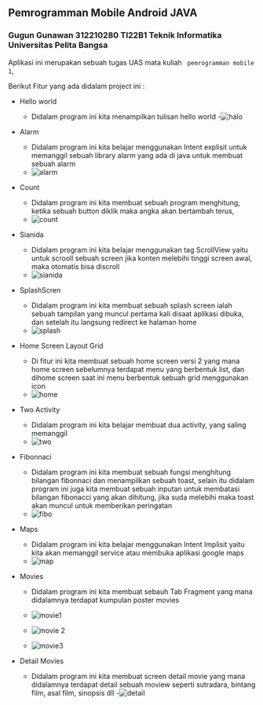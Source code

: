 ## Pemrogramman Mobile Android JAVA


### Gugun Gunawan 312210280  TI22B1 Teknik Informatika Universitas Pelita Bangsa 

Aplikasi ini merupakan sebuah tugas UAS mata kuliah ` pemrogramman mobile 1`, 

Berikut Fitur yang ada didalam project ini :
- Hello world
  - Didalam program ini kita menampilkan tulisan hello world
  -![halo](https://github.com/WAGUGUN/uas-android-mobile/assets/115972485/816a3f8d-02b3-4429-a50d-77bf5031d05a)

 
- Alarm
  - Didalam program ini kita belajar menggunakan Intent explisit untuk memanggil sebuah library alarm yang ada di java untuk membuat sebuah alarm
  - ![alarm](https://github.com/WAGUGUN/uas-android-mobile/assets/115972485/683cfe60-8626-4916-b2b9-cbc89c9dad28)

    
    
- Count
  - Didalam program ini kita membuat sebuah program menghitung, ketika sebuah button diklik maka angka akan bertambah terus,
  - ![count](https://github.com/WAGUGUN/uas-android-mobile/assets/115972485/aab716e4-47ee-47fb-937c-571a6c9c7a9e)



- Sianida
  - Didalam program ini kita belajar menggunakan tag ScrollView yaitu untuk scrooll sebuah screen jika konten melebihi tinggi screen awal, maka otomatis bisa discroll
  - ![sianida](https://github.com/WAGUGUN/uas-android-mobile/assets/115972485/1caacced-73be-47f3-acb2-5ea0f66dee19)



- SplashScren
  - Didalam program ini kita membuat sebuah splash screen ialah sebuah tampilan yang muncul pertama kali disaat aplikasi dibuka, dan setelah itu langsung redirect ke halaman home
  - ![splash](https://github.com/WAGUGUN/uas-android-mobile/assets/115972485/a4cc165e-fa0c-44cb-bba2-d6b48e935ba1)


- Home Screen Layout Grid
  - Di fitur ini kita membuat sebuah home screen versi 2 yang mana home screen sebelumnya terdapat menu yang berbentuk list, dan dihome screen saat ini menu berbentuk sebuah grid menggunakan icon
  - ![home](https://github.com/WAGUGUN/uas-android-mobile/assets/115972485/b8e4a369-b6a5-4c24-9016-c75f962199b3)

- Two Activity
  - Didalam program ini kita belajar membuat dua activity, yang saling memanggil
  - ![two](https://github.com/WAGUGUN/uas-android-mobile/assets/115972485/d61b8d41-6092-42f4-897e-f3be63177e4a)


- Fibonnaci
  - Didalam program ini kita membuat sebuah fungsi menghitung bilangan fibonnaci dan menampilkan sebuah toast, selain itu didalam program ini juga kita membuat sebuah inputan untuk membatasi  bilangan fibonacci yang akan dihitung, jika suda melebihi maka toast akan muncul untuk memberikan peringatan
  - ![fibo](https://github.com/WAGUGUN/uas-android-mobile/assets/115972485/22e7f58e-0a58-4c0f-8ef8-503bdfdc7385)





- Maps
   - Didalam program ini kita belajar menggunakan Intent Implisit yaitu kita akan memanggil service atau membuka aplikasi google maps
   - ![map](https://github.com/WAGUGUN/uas-android-mobile/assets/115972485/59369e15-4355-466a-aaee-bb7981a5345b)



- Movies
  - Didalam program ini kita membuat sebauh Tab Fragment yang mana didalamnya terdapat kumpulan poster movies
  - ![movie1](https://github.com/WAGUGUN/uas-android-mobile/assets/115972485/ef250cbb-b76a-4ff0-b76a-9439ba7afa27)

  - ![movie 2](https://github.com/WAGUGUN/uas-android-mobile/assets/115972485/3bbba291-9eac-4e29-9223-62c1f4b48a40)

  - ![movie3](https://github.com/WAGUGUN/uas-android-mobile/assets/115972485/681029f6-75c8-45b4-b42b-d44a8d967c74)

    



 
- Detail Movies
  - Didalam program ini kita membuat screen detail movie yang mana didalamnya terdapat detail sebuah moview seperti sutradara, bintang film, asal film, sinopsis dll
  -![detail](https://github.com/WAGUGUN/uas-android-mobile/assets/115972485/61e8898d-dc7e-49b4-8b8b-6c768b25bea6)

